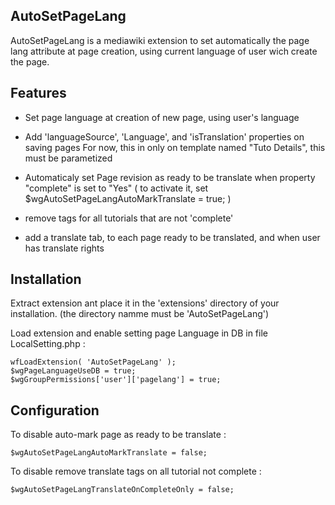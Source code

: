 
## AutoSetPageLang

AutoSetPageLang is a mediawiki extension to set automatically the page lang attribute at page creation, using current language of user wich create the page.


## Features

* Set page language at creation of new page, using user's language 

* Add 'languageSource', 'Language', and 'isTranslation' properties on saving pages 
For now, this in only on template named "Tuto Details", this must be parametized

* Automaticaly set Page revision as ready to be translate when property "complete" is set to "Yes" ( to activate it, set $wgAutoSetPageLangAutoMarkTranslate = true; )

* remove <translate> tags for all tutorials that are not 'complete'

* add a translate tab, to each page ready to be translated, and when user has translate rights


## Installation

Extract extension ant place it in the 'extensions' directory of your installation. (the directory namme must be 'AutoSetPageLang')

Load extension and enable setting page Language in DB in file LocalSetting.php : 

```
wfLoadExtension( 'AutoSetPageLang' );
$wgPageLanguageUseDB = true;
$wgGroupPermissions['user']['pagelang'] = true;
```

## Configuration

To disable auto-mark page as ready to be translate : 
```
$wgAutoSetPageLangAutoMarkTranslate = false;
```
To disable remove translate tags on all tutorial not complete : 
```
$wgAutoSetPageLangTranslateOnCompleteOnly = false;
```